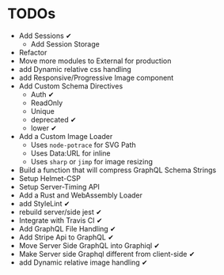 # TODOs

- Add Sessions ✔
  - Add Session Storage
- Refactor
- Move more modules to External for production
- add Dynamic relative css handling
- add Responsive/Progressive Image component
- Add Custom Schema Directives
  - Auth ✔
  - ReadOnly
  - Unique
  - deprecated ✔
  - lower ✔
- Add a Custom Image Loader
  - Uses `node-potrace` for SVG Path
  - Uses Data:URL for inline
  - Uses `sharp` or `jimp` for image resizing
- Build a function that will compress GraphQL Schema Strings
- Setup Helmet-CSP
- Setup Server-Timing API
- Add a Rust and WebAssembly Loader
- add StyleLint ✔
- rebuild server/side jest ✔
- Integrate with Travis CI ✔
- Add GraphQL File Handling ✔
- Add Stripe Api to GraphQL ✔
- Move Server Side GraphQL into Graphiql ✔
- Make Server side Graphql different from client-side ✔
- add Dynamic relative image handling ✔
